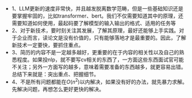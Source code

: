 * 1、LLM更新的速度非常快，并且越发脱离数学范畴，但是一些基础知识还是要掌握牢固的，比如transformer、bert。我们不仅需要知道其中的原理，还需要知道如何使用，最起码要了解模型的输入输出的格式、适用的任务等
* 2、对于新技术，要时刻关注其发展，了解其原理，最好还能够上手实践。对于企业而言，读论文是没有价值的，只有能够落地才是最重要的。因此，了解新技术一定要快，要抓住重点。
* 3、简历的内容不是一定越多越好，更重要的在于内容的相关性以及自己的熟悉程度。如果投nlp，就不要写cv相关的东西了，一方面这些东西面试官可能不关注；另外一方面写的越多，意味着需要准备的东西越多，就更容易出错。总结下来就是：突出重点、把握细节。
* 4、不是所有问题都能在$O(n^2)$以内解决，如果没有好的办法，就先暴力求解。先解决问题，再想怎么更好更快的解决。